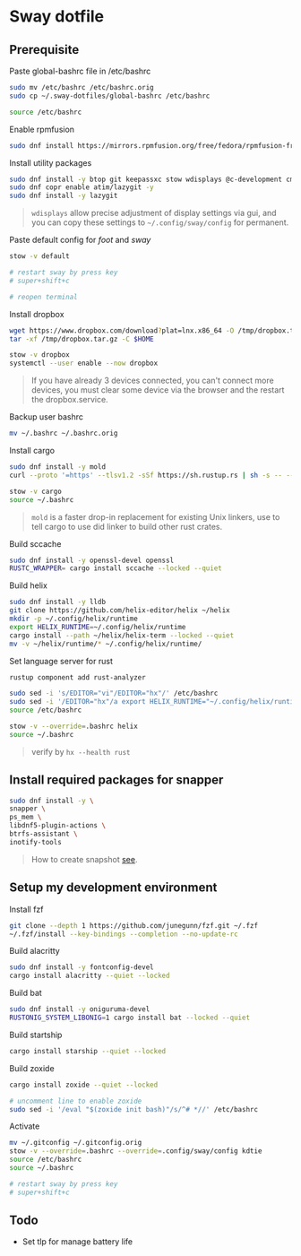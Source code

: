 # Sway dotfile

## Prerequisite

Paste global-bashrc file in /etc/bashrc
```bash
sudo mv /etc/bashrc /etc/bashrc.orig
sudo cp ~/.sway-dotfiles/global-bashrc /etc/bashrc

source /etc/bashrc
```

Enable rpmfusion
```bash
sudo dnf install https://mirrors.rpmfusion.org/free/fedora/rpmfusion-free-release-$(rpm -E %fedora).noarch.rpm https://mirrors.rpmfusion.org/nonfree/fedora/rpmfusion-nonfree-release-$(rpm -E %fedora).noarch.rpm
```

Install utility packages 
```bash
sudo dnf install -y btop git keepassxc stow wdisplays @c-development cmake
sudo dnf copr enable atim/lazygit -y
sudo dnf install -y lazygit
```

> `wdisplays` allow precise adjustment of display settings via gui, and you can copy these settings to `~/.config/sway/config` for permanent.

Paste default config for *foot* and *sway*
```bash
stow -v default

# restart sway by press key
# super+shift+c

# reopen terminal
```

Install dropbox
```bash
wget https://www.dropbox.com/download?plat=lnx.x86_64 -O /tmp/dropbox.tar.gz
tar -xf /tmp/dropbox.tar.gz -C $HOME

stow -v dropbox
systemctl --user enable --now dropbox
```

> If you have already 3 devices connected, you can't connect more devices, you must clear some device via the browser and the restart the dropbox.service.

Backup user bashrc
```bash
mv ~/.bashrc ~/.bashrc.orig
```

Install cargo 
```bash
sudo dnf install -y mold
curl --proto '=https' --tlsv1.2 -sSf https://sh.rustup.rs | sh -s -- --profile default --no-modify-path -y

stow -v cargo
source ~/.bashrc
```

> `mold` is a faster drop-in replacement for existing Unix linkers, use to tell cargo to use did linker to build other rust crates.

Build sccache
```bash
sudo dnf install -y openssl-devel openssl
RUSTC_WRAPPER= cargo install sccache --locked --quiet
```

Build helix
```bash
sudo dnf install -y lldb
git clone https://github.com/helix-editor/helix ~/helix
mkdir -p ~/.config/helix/runtime
export HELIX_RUNTIME=~/.config/helix/runtime
cargo install --path ~/helix/helix-term --locked --quiet
mv -v ~/helix/runtime/* ~/.config/helix/runtime/
```

Set language server for rust
```bash
rustup component add rust-analyzer

sudo sed -i 's/EDITOR="vi"/EDITOR="hx"/' /etc/bashrc
sudo sed -i '/EDITOR="hx"/a export HELIX_RUNTIME="~/.config/helix/runtime"' /etc/bashrc
source /etc/bashrc

stow -v --override=.bashrc helix
source ~/.bashrc
```

> verify by `hx --health rust`

## Install required packages for snapper

```bash
sudo dnf install -y \
snapper \
ps_mem \
libdnf5-plugin-actions \
btrfs-assistant \
inotify-tools
```

> How to create snapshot [see](https://sysguides.com/install-fedora-42-with-snapshot-and-rollback-support#3-postinstallation-configuration).

## Setup my development environment

Install fzf
```bash
git clone --depth 1 https://github.com/junegunn/fzf.git ~/.fzf
~/.fzf/install --key-bindings --completion --no-update-rc
```

Build alacritty
```bash
sudo dnf install -y fontconfig-devel
cargo install alacritty --quiet --locked
```

Build bat
```bash
sudo dnf install -y oniguruma-devel
RUSTONIG_SYSTEM_LIBONIG=1 cargo install bat --locked --quiet
```

Build startship
```bash
cargo install starship --quiet --locked
```

Build zoxide
```bash
cargo install zoxide --quiet --locked

# uncomment line to enable zoxide
sudo sed -i '/eval "$(zoxide init bash)"/s/^# *//' /etc/bashrc
```

Activate
```bash
mv ~/.gitconfig ~/.gitconfig.orig
stow -v --override=.bashrc --override=.config/sway/config kdtie
source /etc/bashrc
source ~/.bashrc

# restart sway by press key
# super+shift+c
```

## Todo

- Set tlp for manage battery life



